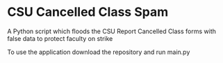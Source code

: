 # CSU Cancelled Class Spam

A Python script which floods the CSU Report Cancelled Class forms with false data to protect faculty on strike

To use the application download the repository and run main.py
